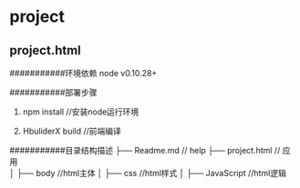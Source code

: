 # project
## project.html

###########环境依赖
node v0.10.28+
 
###########部署步骤
 
1. npm install  //安装node运行环境
 
2. HbuliderX build   //前端编译
 
 
###########目录结构描述
├── Readme.md                   // help
├── project.html                // 应用  
│   ├── body                    //html主体
│   ├── css                     //html样式
│   ├── JavaScript              //html逻辑
